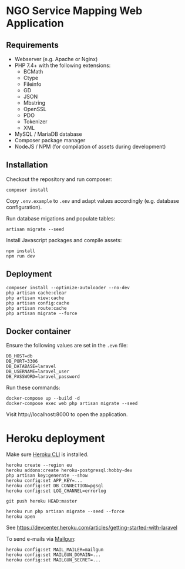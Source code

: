 # NGO Service Mapping Web Application

## Requirements

* Webserver (e.g. Apache or Nginx)
* PHP 7.4+ with the following extensions:
  * BCMath
  * Ctype
  * Fileinfo
  * GD
  * JSON
  * Mbstring
  * OpenSSL
  * PDO
  * Tokenizer
  * XML
* MySQL / MariaDB database
* Composer package manager
* NodeJS / NPM (for compilation of assets during development)

## Installation

Checkout the repository and run composer:

    composer install

Copy `.env.example` to `.env` and adapt values accordingly (e.g. database configuration).

Run database migations and populate tables:

    artisan migrate --seed

Install Javascript packages and compile assets:

    npm install
    npm run dev

## Deployment

    composer install --optimize-autoloader --no-dev
    php artisan cache:clear
    php artisan view:cache
    php artisan config:cache
    php artisan route:cache
    php artisan migrate --force

## Docker container

Ensure the following values are set in the `.evn` file:

    DB_HOST=db
    DB_PORT=3306
    DB_DATABASE=laravel
    DB_USERNAME=laravel_user
    DB_PASSWORD=laravel_password

Run these commands:

    docker-compose up --build -d
    docker-compose exec web php artisan migrate --seed

Visit http://localhost:8000 to open the application.

# Heroku deployment

Make sure [Heroku CLI](https://devcenter.heroku.com/articles/heroku-cli) is installed.

    heroku create --region eu
    heroku addons:create heroku-postgresql:hobby-dev
    php artisan key:generate --show
    heroku config:set APP_KEY=...
    heroku config:set DB_CONNECTION=pgsql
    heroku config:set LOG_CHANNEL=errorlog

    git push heroku HEAD:master

    heroku run php artisan migrate --seed --force
    heroku open

See https://devcenter.heroku.com/articles/getting-started-with-laravel

To send e-mails via [Mailgun](https://www.mailgun.com/):

    heroku config:set MAIL_MAILER=mailgun
    heroku config:set MAILGUN_DOMAIN=...
    heroku config:set MAILGUN_SECRET=...
